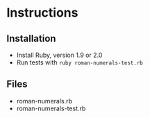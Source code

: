 # Instructions

## Installation

* Install Ruby, version 1.9 or 2.0
* Run tests with `ruby roman-numerals-test.rb`

## Files

* roman-numerals.rb
* roman-numerals-test.rb

